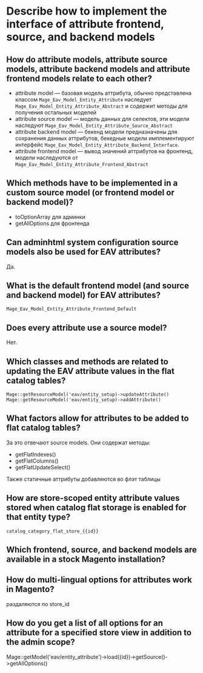 # Describe how to implement the interface of attribute frontend, source, and backend models

## How do attribute models, attribute source models, attribute backend models and attribute frontend models relate to each other?

  * attribute model — базовая модель аттрибута, обычно представлена классом `Mage_Eav_Model_Entity_Attribute` наследует `Mage_Eav_Model_Entity_Attribute_Abstract` и содержит методы для получения остальных моделей
  * attribute source model — модель данных для селектов, эти модели наследуют `Mage_Eav_Model_Entity_Attribute_Source_Abstract`
  * attribute backend model — бекенд модели предназначены для сохранения данных аттрибутов, бекедные модели имплементируют интерфейс `Mage_Eav_Model_Entity_Attribute_Backend_Interface`.
  * attribute frontend model — вывод значений аттрибутов на фронтенд, модели наследуются от `Mage_Eav_Model_Entity_Attribute_Frontend_Abstract`

## Which methods have to be implemented in a custom source model (or frontend model or backend model)?

  * toOptionArray для админки
  * getAllOptions для фронтенда

## Can adminhtml system configuration source models also be used for EAV attributes?

Да.

## What is the default frontend model (and source and backend model) for EAV attributes?

`Mage_Eav_Model_Entity_Attribute_Frontend_Default`

## Does every attribute use a source model?

Нет.

## Which classes and methods are related to updating the EAV attribute values in the flat catalog tables?

```
Mage::getResourceModel('eav/entity_setup)->updateAttribute()
Mage::getResourceModel('eav/entity_setup)->addAttribute()
```

## What factors allow for attributes to be added to flat catalog tables?

За это отвечают source models. Они содержат методы:

  * getFlatIndexes()
  * getFlatColumns()
  * getFlatUpdateSelect()

Также статичные аттрибуты добавляются во флэт таблицы

## How are store-scoped entity attribute values stored when catalog flat storage is enabled for that entity type?

`catalog_category_flat_store_{{id}}`

## Which frontend, source, and backend models are available in a stock Magento installation?

## How do multi-lingual options for attributes work in Magento?

раздаляются по store_id

## How do you get a list of all options for an attribute for a specified store view in addition to the admin scope?

Mage::getModel('eav/entity_attribute')->load({id})->getSource()->getAllOptions()
